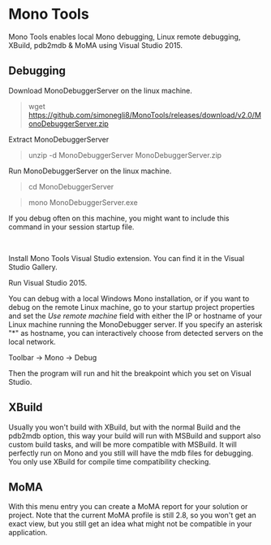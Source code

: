 Mono Tools
============

Mono Tools enables local Mono debugging, Linux remote debugging, XBuild, pdb2mdb & MoMA using Visual Studio 2015.

Debugging
---
Download MonoDebuggerServer on the linux machine.
> wget https://github.com/simonegli8/MonoTools/releases/download/v2.0/MonoDebuggerServer.zip

Extract MonoDebuggerServer
> unzip -d MonoDebuggerServer MonoDebuggerServer.zip

Run MonoDebuggerServer on the linux machine.
> cd MonoDebuggerServer

> mono MonoDebuggerServer.exe

If you debug often on this machine, you might want to include this command in your session startup file.

<br/>

Install Mono Tools Visual Studio extension. You can find it in the Visual Studio Gallery.

Run Visual Studio 2015.

You can debug with a local Windows Mono installation, or if you want to debug on the remote Linux machine, go to your startup project properties and set the
*Use remote machine* field with either the IP or hostname of your Linux machine running the MonoDebugger server. If you specify an asterisk "*" as hostname,
you can interactively choose from detected servers on the local network.

Toolbar -> Mono -> Debug

Then the program will run and hit the breakpoint which you set on Visual Studio.

XBuild
---
Usually you won't build with XBuild, but with the normal Build and the pdb2mdb option, this way your build will run with MSBuild and support also custom build tasks, and will be more compatible with MSBuild.
It will perfectly run on Mono and you still will have the mdb files for debugging. You only use XBuild for compile time compatibility checking.

MoMA
---
With this menu entry you can create a MoMA report for your solution or project. Note that the current MoMA profile is still 2.8,
so you won't get an exact view, but you still get an idea what might not be compatible in your application.
